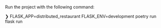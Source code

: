 Run the project with the following command:

❯ FLASK_APP=distributed_restaurant FLASK_ENV=development poetry run flask run
